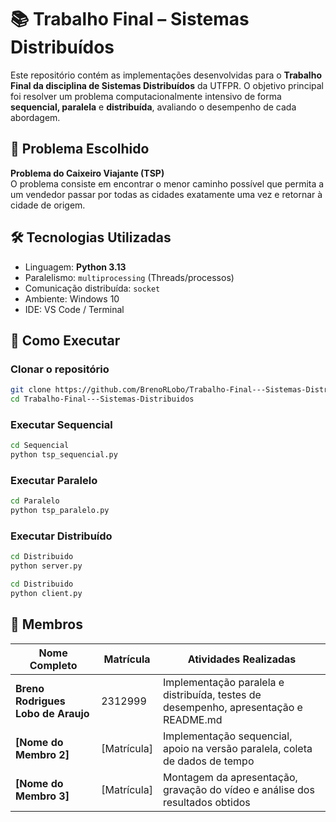 # 📚 Trabalho Final – Sistemas Distribuídos

Este repositório contém as implementações desenvolvidas para o **Trabalho Final da disciplina de Sistemas Distribuídos** da UTFPR. O objetivo principal foi resolver um problema computacionalmente intensivo de forma **sequencial, paralela** e **distribuída**, avaliando o desempenho de cada abordagem.

## 🧠 Problema Escolhido

**Problema do Caixeiro Viajante (TSP)**  
O problema consiste em encontrar o menor caminho possível que permita a um vendedor passar por todas as cidades exatamente uma vez e retornar à cidade de origem.

## 🛠️ Tecnologias Utilizadas

- Linguagem: **Python 3.13**
- Paralelismo: `multiprocessing` (Threads/processos)
- Comunicação distribuída: `socket`
- Ambiente: Windows 10
- IDE: VS Code / Terminal

## 🚀 Como Executar

### Clonar o repositório

```bash
git clone https://github.com/BrenoRLobo/Trabalho-Final---Sistemas-Distribuidos.git
cd Trabalho-Final---Sistemas-Distribuidos
```

### Executar Sequencial

```bash
cd Sequencial
python tsp_sequencial.py
```

### Executar Paralelo

```bash
cd Paralelo
python tsp_paralelo.py
```

### Executar Distribuído

```bash
cd Distribuido
python server.py

cd Distribuido
python client.py
```

## 👥 Membros

| Nome Completo                      | Matrícula    | Atividades Realizadas                                                                |
| ---------------------------------- | ------------ | ------------------------------------------------------------------------------------ |
| **Breno Rodrigues Lobo de Araujo** | 2312999      | Implementação paralela e distribuída, testes de desempenho, apresentação e README.md |
| **\[Nome do Membro 2]**            | \[Matrícula] | Implementação sequencial, apoio na versão paralela, coleta de dados de tempo         |
| **\[Nome do Membro 3]**            | \[Matrícula] | Montagem da apresentação, gravação do vídeo e análise dos resultados obtidos         |
